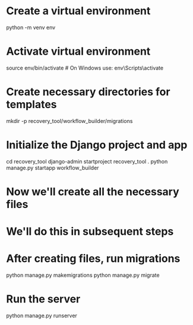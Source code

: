 
# Create a virtual environment
python -m venv env

# Activate virtual environment
source env/bin/activate  # On Windows use: env\Scripts\activate


# Create necessary directories for templates
mkdir -p recovery_tool/workflow_builder/migrations

# Initialize the Django project and app
cd recovery_tool
django-admin startproject recovery_tool .
python manage.py startapp workflow_builder

# Now we'll create all the necessary files
# We'll do this in subsequent steps

# After creating files, run migrations
python manage.py makemigrations
python manage.py migrate

# Run the server
python manage.py runserver
